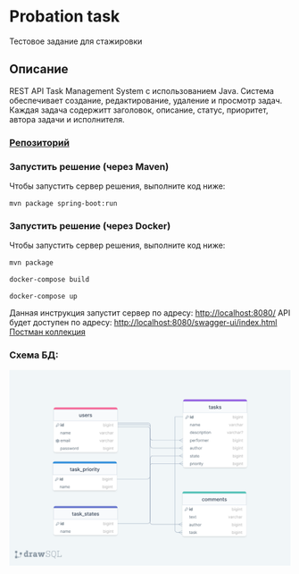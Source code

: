 # Probation task
Тестовое задание для стажировки
## Описание
REST API Task Management System с использованием Java. 
Система обеспечивает создание, редактирование, удаление и просмотр задач. 
Каждая задача содержитт заголовок, описание, статус, приоритет, автора задачи и исполнителя. 


### [Репозиторий](https://github.com/GrayRoof/tms-emobile)

### Запустить решение (через Maven)
Чтобы запустить сервер решения, выполните код ниже:

```
mvn package spring-boot:run
```

### Запустить решение (через Docker)
Чтобы запустить сервер решения, выполните код ниже:

```
mvn package
```

```
docker-compose build
```
```
docker-compose up
```

Данная инструкция запустит сервер по адресу: [http://localhost:8080/](http://localhost:8080/)
API будет доступен по адресу: [http://localhost:8080/swagger-ui/index.html](http://localhost:8080/swagger-ui/index.html)
[Постман коллекция](tms-main-service/src/main/resources/EM_TMS_PROBATION.postman_collection)

### Схема БД: 
![ER диаграмма TMS](tms-main-service/src/main/resources/img/tms-emobile-diagram.png)

